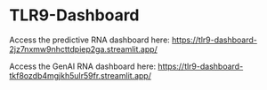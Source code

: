 # TLR9-Dashboard

Access the predictive RNA dashboard here: https://tlr9-dashboard-2jz7nxmw9nhcttdpiep2ga.streamlit.app/

Access the GenAI RNA dashboard here: https://tlr9-dashboard-tkf8ozdb4mgjkh5ulr59fr.streamlit.app/
